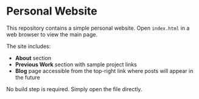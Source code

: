 # Personal Website

This repository contains a simple personal website. Open `index.html` in a web browser to view the main page.

The site includes:

- **About** section
- **Previous Work** section with sample project links
- **Blog** page accessible from the top-right link where posts will appear in the future

No build step is required. Simply open the file directly.

